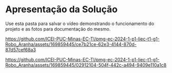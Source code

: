 # Apresentação da Solução

Use esta pasta para salvar o vídeo demonstrando o funcionamento do projeto e as fotos para documentação do mesmo.

https://github.com/ICEI-PUC-Minas-EC-TI/pmg-ec-2024-1-p1-liec-t1-g1-Robo_Aranha/assets/169859445/ce7b21ce-62e3-4144-870d-87d57cef68a3



https://github.com/ICEI-PUC-Minas-EC-TI/pmg-ec-2024-1-p1-liec-t1-g1-Robo_Aranha/assets/169859445/02912104-504f-442c-a494-9409e110a1c8


